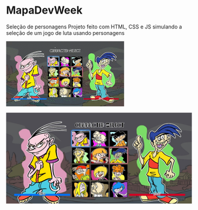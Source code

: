 # MapaDevWeek
Seleção de personagens
Projeto feito com HTML, CSS e JS simulando a seleção de um jogo de luta usando personagens 


![gif](https://github.com/DanniRoot/MapaDevWeek/blob/main/gifDu.gif)

![](https://github.com/DanniRoot/MapaDevWeek/blob/main/printDu.jpeg)
